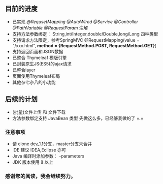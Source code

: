 ## 目前的进度
- 已实现 *@RequsetMapping @AutoWired @Service @Controller @PathVariable @RequestParam* 注解
- 支持方法参数绑定： String,int/Integer,double/Double,long/Long 四种类型
- 支持请求方法限定，参考SpringMVC @RequestMapping(value = "/xxx.html", **method = {RequestMethod.POST, RequestMethod.GET}**)
- 支持返回页面和JSON数据
- 已整合 Thymeleaf 模版引擎
- 已封装原生JS(ES5)的ajax请求
- 已整合layer 
- 页面使用Thymeleaf布局
- 其他杂七杂八的小功能

## 后续的计划
- (批量)文件上传 和 文件下载
- 方法参数绑定支持 JavaBean 类型
先做这么多，已经够我做的了  =.=

### 注意事项
- 请 clone dev_1.1分支，master分支未合并
- IDE 建议 IDEA,Eclipse 亦可
- Java 编译时添加参数： -parameters
- JDK 版本使用 8 以上

### 感谢您的阅读，我会继续努力。